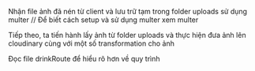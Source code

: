 Nhận file ảnh đã nén từ client và lưu trữ tạm trong folder uploads sử dụng multer // Để biết cách setup và sử dụng multer xem multer

Tiếp theo, ta tiến hành lấy ảnh từ folder uploads và thực hiện đưa ảnh lên cloudinary cùng với một số transformation cho ảnh

Đọc file drinkRoute để hiểu rõ hơn về quy trình